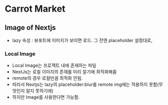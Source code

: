# Carrot Market

## Image of Nextjs

- lazy 속성 : 뷰포트에 이미지가 보이면 로드. 그 전엔 placeholder 설정대로,

### Local Image

- Local Image는 프로젝트 내에 존재하는 파일
- NextJs는 로컬 이미지의 존재를 미리 알기에 최적화해줌
- remote의 경우 로컬만큼 최적화 안됨.
- 따라서 Nextjs는 lazy의 placeholder:blur를 remote img에는 적용하지 못함(무엇인지 알지 못하기에)
- 하지만 Image를 사용한다면 가능함.

